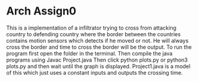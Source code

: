 # Arch Assign0
This is a implementation of  a infiltrator trying to cross from attacking country to defending country where the border between the countries contains motion sensors which detects if he moved or not.
He will always cross the border and time to cross the border will be the output.
To run the program first open the folder in the terminal.
Then compile the java programs using Javac Project.java
Then click python plots.py or python3 plots.py and then wait until the graph is displayed.
Project1.java is a model of this which just uses a constant inputs and outputs the crossing time.
